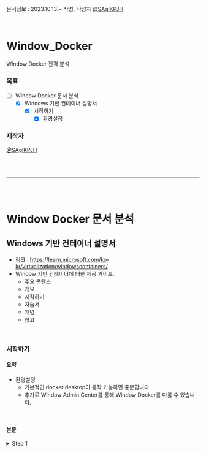 문서정보 : 2023.10.13.~ 작성, 작성자 [@SAgiKPJH](https://github.com/SAgiKPJH)

<br>

# Window_Docker
Window Docker 전격 분석

### 목표
- [ ] Window Docker 문서 분석
  - [x] Windows 기반 컨테이너 설명서
    - [x] 시작하기
      - [x] 환경설정

### 제작자
[@SAgiKPJH](https://github.com/SAgiKPJH)

<br><br>

---

<br><br>

# Window Docker 문서 분석

## Windows 기반 컨테이너 설명서

- 링크 : https://learn.microsoft.com/ko-kr/virtualization/windowscontainers/
- Window 기반 컨테이너에 대한 제공 가이드.
  - 주요 콘텐츠
  - 개요
  - 시작하기
  - 자습서
  - 개념
  - 참고

<br>

### 시작하기

#### 요약

- 환경설정
  - 기본적인 docker desktop이 동작 가능하면 충분합니다.
  - 추가로 Window Admin Center를 통해 Window Docker를 다룰 수 있습니다.

<br>

#### 본문

<details>
<summary>Step 1</summary>

### 시작하기 Step1. 환경설정

#### 필수 구성 요소

- 링크 : [시작: 컨테이너에 맞게 Windows 준비](https://learn.microsoft.com/ko-kr/virtualization/windowscontainers/quick-start/set-up-environment?tabs=dockerce)
- 환경 조건
  1. 업데이트(버전 1607) 이상이 적용된 Windows 10 또는 11 Professional 또는 Enterprise를 실행하는 PC가 있어야 합니다.
  2. Hyper-V 사용하도록 설정되어 있어야 합니다.
- Test Window 파일
  - [Window Server 2022 Evaluation](https://www.microsoft.com/ko-kr/evalcenter/evaluate-windows-server-2022)
  - [Windows Server Insider Preview](https://www.microsoft.com/en-us/windowsinsider/for-business-getting-started-server)
- Azure VM Container-Ready
  - Azure Kubernetes Service를 통한 End-To-End 환경을 제공합니다.
  - [AKS에서 Windows로 시작](https://learn.microsoft.com/ko-kr/azure/aks/learn/quick-windows-container-deploy-cli?tabs=add-windows-node-pool)
  - [AKS-HCI에서 Windows로 시작](https://learn.microsoft.com/ko-kr/azure/aks/hybrid/kubernetes-walkthrough-powershell)
  - [Azure VM Image Builder를 사용하여 Windows VM 만들기](https://learn.microsoft.com/ko-kr/azure/virtual-machines/windows/image-builder)

<br>

#### 컨테이너 런타임 설치

1. [Docker Desktop](https://docs.docker.com/desktop/install/windows-install/) 설치
2. 기본 컨테이너 유형을 Windows 컨테이너로 변경합니다.  
   ```console
   # console
   $Env:ProgramFiles\Docker\Docker\DockerCli.exe -SwitchDaemon .
   ```  
   - 또는 Window 작업표시줄 -> docker 아이콘 -> 오른쪽 마우스 -> `Switch to Windows containers...` 클릭
3. [Windows Admin Center](https://learn.microsoft.com/ko-kr/windows-server/manage/windows-admin-center/overview)를 [다운로드](https://www.microsoft.com/ko-kr/evalcenter/download-windows-admin-center)합니다.
4. Windows Admin Center를 사용하여 Windows Server 머신을 컨테이너 호스트로 올바르게 설정
   - Windows Admin Center 인스턴스에 최신 컨테이너 확장이 설치
   - 실행시 바로 나타나는 Install 버튼 클릭
5. 다음 화면이 나타나야 합니다.  
   <img src="https://learn.microsoft.com/ko-kr/virtualization/windowscontainers/quick-start/media/wac-images.png"/>  
6. Window Container를 실행하려면 지원되는 런타임 [Containerd](https://kubernetes.io/docs/setup/production-environment/container-runtimes/#containerd), [Moby](https://mobyproject.org/) 및 [Mirantis Container Runtime](https://www.mirantis.com/try-mcr/)를 활용해야 합니다.
   - Docker CE/Mody
     ```powershell
     # powershell
     Invoke-WebRequest -UseBasicParsing "https://raw.githubusercontent.com/microsoft/Windows-Containers/Main/helpful_tools/Install-DockerCE/install-docker-ce.ps1" -o install-docker-ce.ps1
     .\install-docker-ce.ps1
     ```
   - Mirantis Container Runtime [지침참고](https://www.mirantis.com/software/mirantis-container-runtime/)
   - Containerd
     ```powershell
     # powershell
     Invoke-WebRequest -UseBasicParsing "https://raw.githubusercontent.com/microsoft/Windows-Containers/Main/helpful_tools/Install-ContainerdRuntime/install-containerd-runtime.ps1" -o install-containerd-runtime.ps1
     .\install-containerd-runtime.ps1
     ```

</details>
